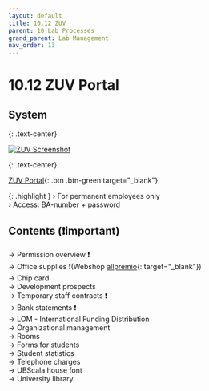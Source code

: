 ```yaml
---
layout: default
title: 10.12 ZUV
parent: 10 Lab Processes
grand_parent: Lab Management
nav_order: 13
---
```


# 10.12 ZUV Portal

## System

{: .text-center}

<a href="[DEIN_LINK](https://www.uni-bamberg.de/fileadmin/abt-personal/Homepage_ab_2016-03/11_Formulare_Infos_Merkblaetter/Lehrverpflichtung/Erkl%C3%A4rung_zur_Erf%C3%BCllung_der_Lehrverpflichtung.pdf)">
  <img src="{{ site.baseurl }}/assets/images/Screenshot ZUV.jpg" alt="ZUV Screenshot" title="click to open">
</a>

{: .text-center}

[ZUV Portal](https://zuvportal.uni-bamberg.de/){: .btn .btn-green target="_blank"}

{: .highlight }
› For permanent employees only  
› Access: BA-number + password


## Contents (❗important)

→ Permission overview ❗  
→ Office supplies ❗(Webshop [allpremio](https://allpremio.privatepilot.de/allpremio/uni-bamberg/){: target="_blank"})  
→ Chip card  
→ Development prospects  
→ Temporary staff contracts ❗  
→ Bank statements ❗  
→ LOM - International Funding Distribution  
→ Organizational management  
→ Rooms  
→ Forms for students  
→ Student statistics  
→ Telephone charges  
→ UBScala house font  
→ University library  
